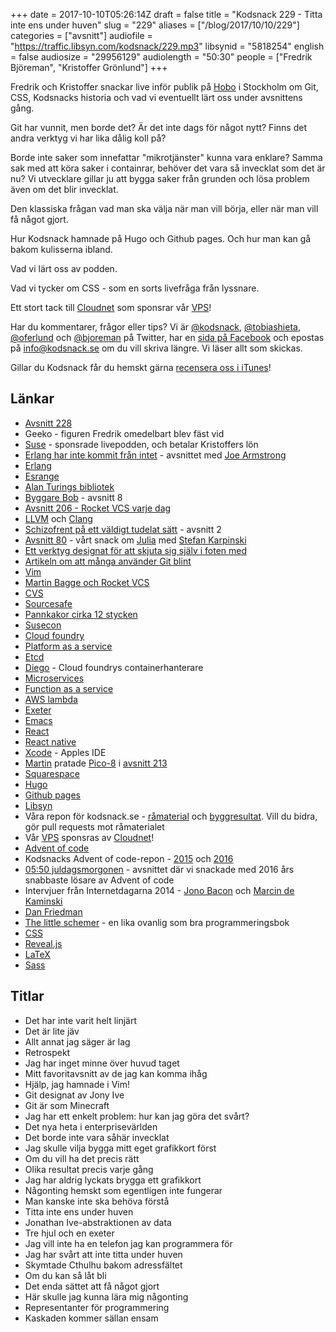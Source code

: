 +++
date = 2017-10-10T05:26:14Z
draft = false
title = "Kodsnack 229 - Titta inte ens under huven"
slug = "229"
aliases = ["/blog/2017/10/10/229"]
categories = ["avsnitt"]
audiofile = "https://traffic.libsyn.com/kodsnack/229.mp3"
libsynid = "5818254"
english = false
audiosize = "29956129"
audiolength = "50:30"
people = ["Fredrik Björeman", "Kristoffer Grönlund"]
+++

Fredrik och Kristoffer snackar live inför publik på [Hobo](https://hobo.se/sv/) i Stockholm om Git, CSS, Kodsnacks historia och vad vi eventuellt lärt oss under avsnittens gång.

Git har vunnit, men borde det? Är det inte dags för något nytt? Finns det andra verktyg vi har lika dålig koll på?

Borde inte saker som innefattar "mikrotjänster" kunna vara enklare? Samma sak med att köra saker i containrar, behöver det vara så invecklat som det är nu? Vi utvecklare gillar ju att bygga saker från grunden och lösa problem även om det blir invecklat.

Den klassiska frågan vad man ska välja när man vill börja, eller när man vill få något gjort.

Hur Kodsnack hamnade på Hugo och Github pages. Och hur man kan gå bakom kulisserna ibland.

Vad vi lärt oss av podden.

Vad vi tycker om CSS - som en sorts livefråga från lyssnare.

Ett stort tack till [Cloudnet](http://www.cloudnet.se) som sponsrar vår [VPS](http://en.wikipedia.org/wiki/Virtual_private_server)!

Har du kommentarer, frågor eller tips? Vi är [@kodsnack](https://www.twitter.com/kodsnack), [@tobiashieta](https://www.twitter.com/tobiashieta), [@oferlund](https://www.twitter.com/oferlund) och [@bjoreman](https://www.twitter.com/bjoreman) på Twitter, har en [sida på Facebook](https://www.facebook.com/kodsnack) och epostas på [info@kodsnack.se](mailto:info@kodsnack.se) om du vill skriva längre. Vi läser allt som skickas.

Gillar du Kodsnack får du hemskt gärna [recensera oss i iTunes](http://itunes.apple.com/se/podcast/kodsnack/id561631498?l=en)!

## Länkar ##
* [Avsnitt 228](https://kodsnack.se/228/)
* Geeko - figuren Fredrik omedelbart blev fäst vid
* [Suse](https://www.suse.com/) - sponsrade livepodden, och betalar Kristoffers lön
* [Erlang har inte kommit från intet](https://kodsnack.se/156/) - avsnittet med [Joe Armstrong](https://joearms.github.io/index.html)
* [Erlang](https://en.wikipedia.org/wiki/Erlang_%28programming_language%29)
* [Esrange](https://sv.wikipedia.org/wiki/Esrange)
* [Alan Turings bibliotek](http://www.turingarchive.org/)
* [Byggare Bob](https://kodsnack.se/8/) - avsnitt 8
* [Avsnitt 206 - Rocket VCS varje dag](https://kodsnack.se/206/)
* [LLVM](http://www.llvm.org/) och [Clang](http://clang.llvm.org/get_started.html)
* [Schizofrent på ett väldigt tudelat sätt](https://kodsnack.se/2/) - avsnitt 2
* [Avsnitt 80](https://kodsnack.se/80/) - vårt snack om [Julia](http://julialang.org/) med [Stefan Karpinski](http://karpinski.org/)
* [Ett verktyg designat för att skjuta sig själv i foten med](https://kodsnack.se/13/)
* [Artikeln om att många använder Git blint](http://www.ppig.org/sites/default/files/2014-PPIG-25th-Church.pdf)
* [Vim](https://en.wikipedia.org/wiki/Vim_%28text_editor%29)
* [Martin Bagge och Rocket VCS](http://martinbagge.tumblr.com/post/160011454453/re-205-mementometodiken)
* [CVS](https://en.wikipedia.org/wiki/Concurrent_Versions_System)
* [Sourcesafe](https://en.wikipedia.org/wiki/Microsoft_Visual_SourceSafe)
* [Pannkakor cirka 12 stycken](https://www.bokus.com/bok/9789137123950/pannkakor-cirka-12-stycken/)
* [Susecon](https://www.susecon.com/)
* [Cloud foundry](https://www.cloudfoundry.org/)
* [Platform as a service](https://en.wikipedia.org/wiki/Platform_as_a_service)
* [Etcd](https://en.wikipedia.org/wiki/Container_Linux_by_CoreOS#ETCD)
* [Diego](https://docs.cloudfoundry.org/concepts/diego/diego-architecture.html) - Cloud foundrys containerhanterare
* [Microservices](https://en.wikipedia.org/wiki/Microservices)
* [Function as a service](https://en.wikipedia.org/wiki/Function_as_a_service)
* [AWS lambda](https://aws.amazon.com/lambda)
* [Exeter](http://tmoliff.blogspot.se/2011/08/exeter-n.html)
* [Emacs](https://en.wikipedia.org/wiki/Emacs)
* [React](https://en.wikipedia.org/wiki/React_%28JavaScript_library%29)
* [React native](https://en.wikipedia.org/wiki/React_%28JavaScript_library%29#React_Native)
* [Xcode](https://en.wikipedia.org/wiki/Xcode) - Apples IDE
* [Martin](https://kodsnack.se/213/) pratade [Pico-8](https://www.lexaloffle.com/pico-8.php) i [avsnitt 213](https://kodsnack.se/213/)
* [Squarespace](https://en.wikipedia.org/wiki/Squarespace)
* [Hugo](http://gohugo.io/)
* [Github pages](https://pages.github.com/)
* [Libsyn](https://www.libsyn.com/)
* Våra repon för kodsnack.se - [råmaterial](https://github.com/kodsnack/site) och [byggresultat](https://github.com/kodsnack/kodsnack.github.io). Vill du bidra, gör pull requests mot råmaterialet
* Vår [VPS](http://en.wikipedia.org/wiki/Virtual_private_server) sponsras av [Cloudnet](http://www.cloudnet.se)!
* [Advent of code](http://adventofcode.com/)
* Kodsnacks Advent of code-repon - [2015](https://github.com/kodsnack/advent_of_code_2015) och [2016](https://github.com/kodsnack/advent_of_code_2016)
* [05:50 juldagsmorgonen](https://kodsnack.se/191/) - avsnittet där vi snackade med 2016 års snabbaste lösare av Advent of code
* Intervjuer från Internetdagarna 2014 - [Jono Bacon](https://kodsnack.se/34/) och [Marcin de Kaminski](https://kodsnack.se/35/)
* [Dan Friedman](https://en.wikipedia.org/wiki/Daniel_P._Friedman)
* [The little schemer](https://mitpress.mit.edu/books/little-schemer) - en lika ovanlig som bra programmeringsbok
* [CSS](https://en.wikipedia.org/wiki/Cascading_Style_Sheets)
* [Reveal.js](http://lab.hakim.se/reveal-js/#/)
* [LaTeX](https://en.wikipedia.org/wiki/LaTeX)
* [Sass](http://sass-lang.com/)

## Titlar ##
* Det har inte varit helt linjärt
* Det är lite jäv
* Allt annat jag säger är lag
* Retrospekt
* Jag har inget minne över huvud taget
* Mitt favoritavsnitt av de jag kan komma ihåg
* Hjälp, jag hamnade i Vim!
* Git designat av Jony Ive
* Git är som Minecraft
* Jag har ett enkelt problem: hur kan jag göra det svårt?
* Det nya heta i enterprisevärlden
* Det borde inte vara såhär invecklat
* Jag skulle vilja bygga mitt eget grafikkort först
* Om du vill ha det precis rätt
* Olika resultat precis varje gång
* Jag har aldrig lyckats brygga ett grafikkort
* Någonting hemskt som egentligen inte fungerar
* Man kanske inte ska behöva förstå
* Titta inte ens under huven
* Jonathan Ive-abstraktionen av data
* Tre hjul och en exeter
* Jag vill inte ha en telefon jag kan programmera för
* Jag har svårt att inte titta under huven
* Skymtade Cthulhu bakom adressfältet
* Om du kan så låt bli
* Det enda sättet att få något gjort
* Här skulle jag kunna lära mig någonting
* Representanter för programmering
* Kaskaden kommer sällan ensam